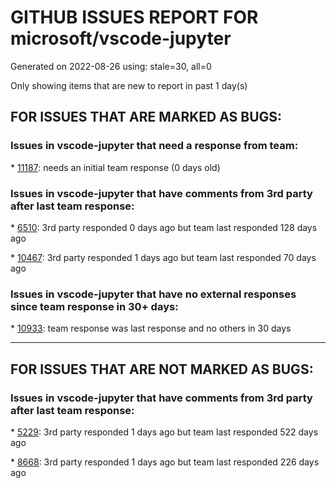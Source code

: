 
# GITHUB ISSUES REPORT FOR microsoft/vscode-jupyter


Generated on 2022-08-26 using: stale=30, all=0


Only showing items that are new to report in past 1 day(s)


## FOR ISSUES THAT ARE MARKED AS BUGS:


### Issues in vscode-jupyter that need a response from team:


\* [11187](https://github.com/microsoft/vscode-jupyter/issues/11187 "Can't debug an infinite loop using run-by-line (can't interrupt kernel after disconnecting run-by-line debugger)"): needs an initial team response (0 days old)

### Issues in vscode-jupyter that have comments from 3rd party after last team response:


\* [6510](https://github.com/microsoft/vscode-jupyter/issues/6510 "Jupyter extension creates countless empty &quot;checkpoint&quot; files after saving (autosave disabled)"): 3rd party responded 0 days ago but team last responded 128 days ago

\* [10467](https://github.com/microsoft/vscode-jupyter/issues/10467 "Truncated stacktraces illegible in text editor"): 3rd party responded 1 days ago but team last responded 70 days ago

### Issues in vscode-jupyter that have no external responses since team response in 30+ days:


\* [10933](https://github.com/microsoft/vscode-jupyter/issues/10933 "Variable View stucks on 'Loading variables' when using 'autotime'"): team response was last response and no others in 30 days

---

## FOR ISSUES THAT ARE NOT MARKED AS BUGS:


### Issues in vscode-jupyter that have comments from 3rd party after last team response:


\* [5229](https://github.com/microsoft/vscode-jupyter/issues/5229 "Shortcut to Data Viewer"): 3rd party responded 1 days ago but team last responded 522 days ago

\* [8668](https://github.com/microsoft/vscode-jupyter/issues/8668 "button near dataFrame preview that opens data viewer direcly "): 3rd party responded 1 days ago but team last responded 226 days ago
